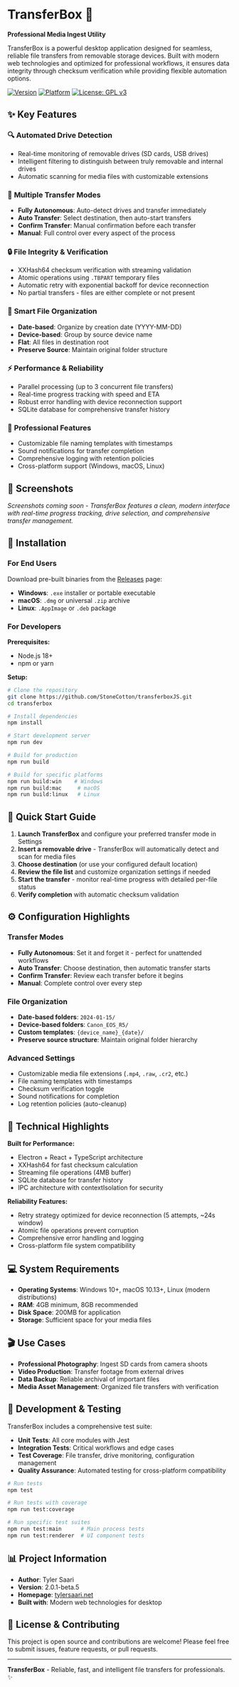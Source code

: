 # TransferBox 📁

**Professional Media Ingest Utility**

TransferBox is a powerful desktop application designed for seamless, reliable file transfers from removable storage devices. Built with modern web technologies and optimized for professional workflows, it ensures data integrity through checksum verification while providing flexible automation options.

[![Version](https://img.shields.io/badge/version-2.0.1--beta.9-blue.svg)](https://github.com/StoneCotton/transferboxJS)
[![Platform](https://img.shields.io/badge/platform-Windows%20%7C%20macOS%20%7C%20Linux-lightgrey.svg)](https://github.com/StoneCotton/transferboxJS)
[![License: GPL v3](https://img.shields.io/badge/License-GPLv3-blue.svg)](https://www.gnu.org/licenses/gpl-3.0)

## ✨ Key Features

### 🔍 **Automated Drive Detection**

- Real-time monitoring of removable drives (SD cards, USB drives)
- Intelligent filtering to distinguish between truly removable and internal drives
- Automatic scanning for media files with customizable extensions

### 🚀 **Multiple Transfer Modes**

- **Fully Autonomous**: Auto-detect drives and transfer immediately
- **Auto Transfer**: Select destination, then auto-start transfers
- **Confirm Transfer**: Manual confirmation before each transfer
- **Manual**: Full control over every aspect of the process

### 🔒 **File Integrity & Verification**

- XXHash64 checksum verification with streaming validation
- Atomic operations using `.TBPART` temporary files
- Automatic retry with exponential backoff for device reconnection
- No partial transfers - files are either complete or not present

### 📂 **Smart File Organization**

- **Date-based**: Organize by creation date (YYYY-MM-DD)
- **Device-based**: Group by source device name
- **Flat**: All files in destination root
- **Preserve Source**: Maintain original folder structure

### ⚡ **Performance & Reliability**

- Parallel processing (up to 3 concurrent file transfers)
- Real-time progress tracking with speed and ETA
- Robust error handling with device reconnection support
- SQLite database for comprehensive transfer history

### 🎯 **Professional Features**

- Customizable file naming templates with timestamps
- Sound notifications for transfer completion
- Comprehensive logging with retention policies
- Cross-platform support (Windows, macOS, Linux)

## 📸 Screenshots

_Screenshots coming soon - TransferBox features a clean, modern interface with real-time progress tracking, drive selection, and comprehensive transfer management._

## 🚀 Installation

### For End Users

Download pre-built binaries from the [Releases](https://github.com/StoneCotton/transferboxJS/releases) page:

- **Windows**: `.exe` installer or portable executable
- **macOS**: `.dmg` or universal `.zip` archive
- **Linux**: `.AppImage` or `.deb` package

### For Developers

**Prerequisites:**

- Node.js 18+
- npm or yarn

**Setup:**

```bash
# Clone the repository
git clone https://github.com/StoneCotton/transferboxJS.git
cd transferbox

# Install dependencies
npm install

# Start development server
npm run dev

# Build for production
npm run build

# Build for specific platforms
npm run build:win    # Windows
npm run build:mac     # macOS
npm run build:linux   # Linux
```

## 🎯 Quick Start Guide

1. **Launch TransferBox** and configure your preferred transfer mode in Settings
2. **Insert a removable drive** - TransferBox will automatically detect and scan for media files
3. **Choose destination** (or use your configured default location)
4. **Review the file list** and customize organization settings if needed
5. **Start the transfer** - monitor real-time progress with detailed per-file status
6. **Verify completion** with automatic checksum validation

## ⚙️ Configuration Highlights

### Transfer Modes

- **Fully Autonomous**: Set it and forget it - perfect for unattended workflows
- **Auto Transfer**: Choose destination, then automatic transfer starts
- **Confirm Transfer**: Review each transfer before it begins
- **Manual**: Complete control over every step

### File Organization

- **Date-based folders**: `2024-01-15/`
- **Device-based folders**: `Canon_EOS_R5/`
- **Custom templates**: `{device_name}_{date}/`
- **Preserve source structure**: Maintain original folder hierarchy

### Advanced Settings

- Customizable media file extensions (`.mp4`, `.raw`, `.cr2`, etc.)
- File naming templates with timestamps
- Checksum verification toggle
- Sound notifications for completion
- Log retention policies (auto-cleanup)

## 🔧 Technical Highlights

**Built for Performance:**

- Electron + React + TypeScript architecture
- XXHash64 for fast checksum calculation
- Streaming file operations (4MB buffer)
- SQLite database for transfer history
- IPC architecture with contextIsolation for security

**Reliability Features:**

- Retry strategy optimized for device reconnection (5 attempts, ~24s window)
- Atomic file operations prevent corruption
- Comprehensive error handling and logging
- Cross-platform file system compatibility

## 💻 System Requirements

- **Operating Systems**: Windows 10+, macOS 10.13+, Linux (modern distributions)
- **RAM**: 4GB minimum, 8GB recommended
- **Disk Space**: 200MB for application
- **Storage**: Sufficient space for your media files

## 🎬 Use Cases

- **Professional Photography**: Ingest SD cards from camera shoots
- **Video Production**: Transfer footage from external drives
- **Data Backup**: Reliable archival of important files
- **Media Asset Management**: Organized file transfers with verification

## 🧪 Development & Testing

TransferBox includes a comprehensive test suite:

- **Unit Tests**: All core modules with Jest
- **Integration Tests**: Critical workflows and edge cases
- **Test Coverage**: File transfer, drive monitoring, configuration management
- **Quality Assurance**: Automated testing for cross-platform compatibility

```bash
# Run tests
npm test

# Run tests with coverage
npm run test:coverage

# Run specific test suites
npm run test:main      # Main process tests
npm run test:renderer  # UI component tests
```

## 📊 Project Information

- **Author**: Tyler Saari
- **Version**: 2.0.1-beta.5
- **Homepage**: [tylersaari.net](https://tylersaari.net)
- **Built with**: Modern web technologies for desktop

## 📄 License & Contributing

This project is open source and contributions are welcome! Please feel free to submit issues, feature requests, or pull requests.

---

**TransferBox** - Reliable, fast, and intelligent file transfers for professionals. ✨
